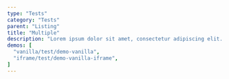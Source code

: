 ```yaml
---
type: "Tests"
category: "Tests"
parent: "Listing"
title: "Multiple"
description: "Lorem ipsum dolor sit amet, consectetur adipiscing elit. Nunc tempus laoreet leo sit amet iaculis."
demos: [
  "vanilla/test/demo-vanilla",
  "iframe/test/demo-vanilla-iframe",
]
---
```

